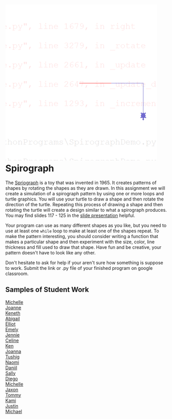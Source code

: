 ![](JennieSpirograph.gif)  
Spirograph
=============================================
The [Spriograph](https://en.wikipedia.org/wiki/Spirograph) is a toy that was invented in 1965. It creates patterns of shapes by rotating the shapes as they are drawn. In this assignment we will create a simulation of a spirograph pattern by using one or more loops and turtle graphics. You will use your turtle to draw a shape and then rotate the direction of the turtle. Repeating this process of drawing a shape and then rotating the turtle will create a design similar to what a spirograph produces. You may find slides 117 - 125 in the [slide presentation](https://docs.google.com/presentation/d/1rICcmNbnGYsB-cV_6EatPyzcOS2sId80Jh2kayUzm4Q/edit) helpful.   

Your program can use as many different shapes as you like, but you need to use at least one `while` loop to make at least one of the shapes repeat. To make the pattern interesting, you should consider writing a function that makes a particular shape and then experiment with the size, color, line thickness and fill used to draw that shape. Have fun and be creative, your pattern doesn't have to look like any other. 

Don't hesitate to ask for help if your aren't sure how something is suppose to work. Submit the link or .py file of your finished program on google classroom.   

Samples of Student Work
-----------------------
[Michelle](MichelleSpirograph.gif)   
[Joanne](JoanneSpirograph.gif)   
[Keneth](KenethSpirograph.gif)   
[Abigail](AbigailSpirograph.gif)   
[Elliot](ElliotSpirograph.gif)   
[Emely](EmelySpirograph.gif)   
[Jennie](JennieSpirograph.gif)   
[Celine](CelineSpirograph.gif)   
[Ken](KenSpirograph.gif)   
[Joanna](JoannaSpirograph.gif)   
[Tushig](TushigSpirograph.gif)   
[Naomi](NaomiSpirograph.gif)   
[Daniil](DaniilSpirograph.gif)   
[Sally](SallySpirograph.gif)  
[Diego](DiegoSpirograph.gif)   
[Michelle](MichelleSpirograph.gif)   
[Jaxon](JasonSpirograph.PNG)   
[Tommy](TommyHSpirograph.gif)   
[Kami](KamiSpirograph.gif)   
[Justin](JustinSpirograph.gif)   
[Michael](MichaelSpirograph.gif)   
